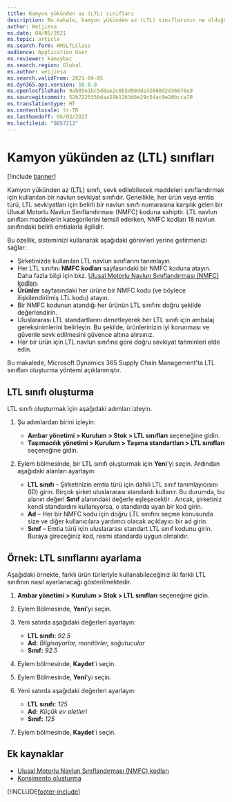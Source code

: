 ```yaml
---
title: Kamyon yükünden az (LTL) sınıfları
description: Bu makale, kamyon yükünden az (LTL) sınıflarının ne olduğunu açıklar ve Microsoft Dynamics 365 Supply Chain Management'ta bunların nasıl ayarlanacağını açıklar .
author: Weijiesa
ms.date: 04/05/2021
ms.topic: article
ms.search.form: WHSLTLClass
audience: Application User
ms.reviewer: kamaybac
ms.search.region: Global
ms.author: weijiesa
ms.search.validFrom: 2021-04-05
ms.dyn365.ops.version: 10.0.8
ms.openlocfilehash: 9ab05e1bc5d0ae2c8b5d98dda32660d2436676e9
ms.sourcegitcommit: 52b7225350daa29b1263d8e29c54ac9e20bcca70
ms.translationtype: HT
ms.contentlocale: tr-TR
ms.lasthandoff: 06/03/2022
ms.locfileid: "8857213"
---
```

# <a name="less-than-truckload-ltl-classes"></a>Kamyon yükünden az (LTL) sınıfları

[!include [banner](../includes/banner.md)]

Kamyon yükünden az (LTL) sınıfı, sevk edilebilecek maddeleri sınıflandırmak için kullanılan bir navlun sevkiyat sınıfıdır. Genellikle, her ürün veya emtia türü, LTL sevkiyatları için belirli bir navlun sınıfı numarasına karşılık gelen bir Ulusal Motorlu Navlun Sınıflandırması (NMFC) koduna sahiptir. LTL navlun sınıfları maddelerin kategorilerini temsil ederken, NMFC kodları 18 navlun sınıfındaki belirli emtialarla ilgilidir.

Bu özellik, sisteminizi kullanarak aşağıdaki görevleri yerine getirmenizi sağlar:

- Şirketinizde kullanılan LTL navlun sınıflarını tanımlayın.
- Her LTL sınıfını **NMFC kodları** sayfasındaki bir NMFC koduna atayın. Daha fazla bilgi için bkz. [Ulusal Motorlu Navlun Sınıflandırması (NMFC) kodları](nmfc-codes.md).
- **Ürünler** sayfasındaki her ürüne bir NMFC kodu (ve böylece ilişkilendirilmiş LTL kodu) atayın.
- Bir NMFC kodunun atandığı her ürünün LTL sınıfını doğru şekilde değerlendirin.
- Uluslararası LTL standartlarını denetleyerek her LTL sınıfı için ambalaj gereksinimlerini belirleyin. Bu şekilde, ürünlerinizin iyi korunması ve güvenle sevk edilmesini güvence altına alırsınız.
- Her bir ürün için LTL navlun sınıfına göre doğru sevkiyat tahminleri elde edin.

Bu makalede, Microsoft Dynamics 365 Supply Chain Management'ta LTL sınıfları oluşturma yöntemi açıklanmıştır.

## <a name="create-an-ltl-class"></a>LTL sınıfı oluşturma

LTL sınıfı oluşturmak için aşağıdaki adımları izleyin.

1. Şu adımlardan birini izleyin:

    - **Ambar yönetimi \> Kurulum \> Stok \> LTL sınıfları** seçeneğine gidin.
    - **Taşımacılık yönetimi \> Kurulum \> Taşıma standartları \> LTL sınıfları** seçeneğine gidin.

2. Eylem bölmesinde, bir LTL sınıfı oluşturmak için **Yeni**'yi seçin. Ardından aşağıdaki alanları ayarlayın:

    - **LTL sınıfı** – Şirketinizin emtia türü için dahili LTL sınıf tanımlayıcısını (ID) girin. Birçok şirket uluslararası standardı kullanır. Bu durumda, bu alanın değeri **Sınıf** alanındaki değerle eşleşecektir . Ancak, şirketiniz kendi standardını kullanıyorsa, o standarda uyan bir kod girin.
    - **Ad** – Her bir NMFC kodu için doğru LTL sınıfını seçme konusunda size ve diğer kullanıcılara yardımcı olacak açıklayıcı bir ad girin.
    - **Sınıf** – Emtia türü için uluslararası standart LTL sınıf kodunu girin. Buraya gireceğiniz kod, resmi standarda uygun olmalıdır.

## <a name="example-set-up-ltl-classes"></a>Örnek: LTL sınıflarını ayarlama

Aşağıdaki örnekte, farklı ürün türleriyle kullanabileceğiniz iki farklı LTL sınıfının nasıl ayarlanacağı gösterilmektedir.

1. **Ambar yönetimi \> Kurulum \> Stok \> LTL sınıfları** seçeneğine gidin.
1. Eylem Bölmesinde, **Yeni**'yi seçin.
1. Yeni satırda aşağıdaki değerleri ayarlayın:

    - **LTL sınıfı:** *92.5*
    - **Ad:** *Bilgisayarlar, monitörler, soğutucular*
    - **Sınıf:** *92.5*

1. Eylem bölmesinde, **Kaydet**'i seçin.
1. Eylem Bölmesinde, **Yeni**'yi seçin.
1. Yeni satırda aşağıdaki değerleri ayarlayın:

    - **LTL sınıfı:** *125*
    - **Ad:** *Küçük ev aletleri*
    - **Sınıf:** *125*

1. Eylem bölmesinde, **Kaydet**'i seçin.

## <a name="additional-resources"></a>Ek kaynaklar

- [Ulusal Motorlu Navlun Sınıflandırması (NMFC) kodları](nmfc-codes.md)
- [Konşimento oluşturma](create-bill-of-lading.md)

[!INCLUDE[footer-include](../../includes/footer-banner.md)]
